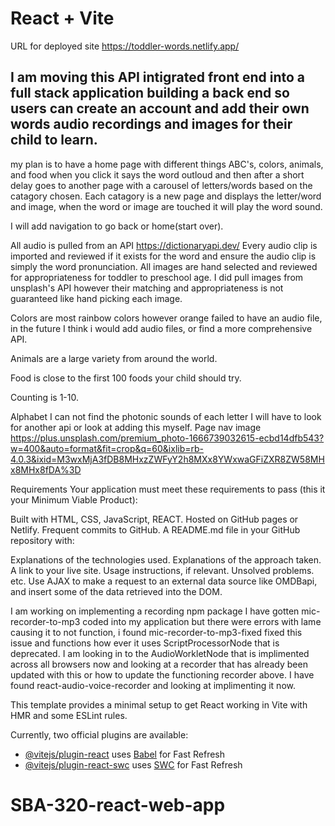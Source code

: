 # React + Vite

URL for deployed site
https://toddler-words.netlify.app/

## I am moving this API intigrated front end into a full stack application building a back end so users can create an account and add their own words audio recordings and images for their child to learn.

my plan is to have a home page with different things ABC's, colors, animals, and food when you click it says the word outloud and then after a short delay goes to another page with a carousel of letters/words based on the catagory chosen. Each catagory is a new page and displays the letter/word and image, when the word or image are touched it will play the word sound.

I will add navigation to go back or home(start over).

All audio is pulled from an API https://dictionaryapi.dev/
Every audio clip is imported and reviewed if it exists for the word and ensure the audio clip is simply the word pronunciation.
All images are hand selected and reviewed for appropriateness for toddler to preschool age. I did pull images from unsplash's API however their matching and appropriateness is not guaranteed like hand picking each image.

Colors are most rainbow colors however orange failed to have an audio file, in the future I think i would add audio files, or find a more comprehensive API.

Animals are a large variety from around the world.

Food is close to the first 100 foods your child should try.

Counting is 1-10.

Alphabet I can not find the photonic sounds of each letter I will have to look for another api or look at adding this myself.
Page nav image https://plus.unsplash.com/premium_photo-1666739032615-ecbd14dfb543?w=400&auto=format&fit=crop&q=60&ixlib=rb-4.0.3&ixid=M3wxMjA3fDB8MHxzZWFyY2h8MXx8YWxwaGFiZXR8ZW58MHx8MHx8fDA%3D

Requirements
Your application must meet these requirements to pass (this it your Minimum Viable Product):

Built with HTML, CSS, JavaScript, REACT.
Hosted on GitHub pages or Netlify.
Frequent commits to GitHub.
A README.md file in your GitHub repository with:

Explanations of the technologies used.
Explanations of the approach taken.
A link to your live site.
Usage instructions, if relevant.
Unsolved problems.
etc.
Use AJAX to make a request to an external data source like OMDBapi, and insert some of the data retrieved into the DOM.

I am working on implementing a recording npm package I have gotten mic-recorder-to-mp3 coded into my application but there were errors with lame causing it to not function, i found mic-recorder-to-mp3-fixed fixed this issue and functions how ever it uses ScriptProcessorNode that is deprecated. I am looking in to the AudioWorkletNode that is implimented across all browsers now and looking at a recorder that has already been updated with this or how to update the functioning recorder above. I have found react-audio-voice-recorder and looking at implimenting it now.

This template provides a minimal setup to get React working in Vite with HMR and some ESLint rules.

Currently, two official plugins are available:

- [@vitejs/plugin-react](https://github.com/vitejs/vite-plugin-react/blob/main/packages/plugin-react/README.md) uses [Babel](https://babeljs.io/) for Fast Refresh
- [@vitejs/plugin-react-swc](https://github.com/vitejs/vite-plugin-react-swc) uses [SWC](https://swc.rs/) for Fast Refresh

# SBA-320-react-web-app

